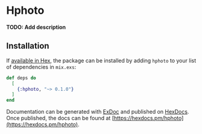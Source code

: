 # Hphoto

**TODO: Add description**

## Installation

If [available in Hex](https://hex.pm/docs/publish), the package can be installed
by adding `hphoto` to your list of dependencies in `mix.exs`:

```elixir
def deps do
  [
    {:hphoto, "~> 0.1.0"}
  ]
end
```

Documentation can be generated with [ExDoc](https://github.com/elixir-lang/ex_doc)
and published on [HexDocs](https://hexdocs.pm). Once published, the docs can
be found at [https://hexdocs.pm/hphoto](https://hexdocs.pm/hphoto).

